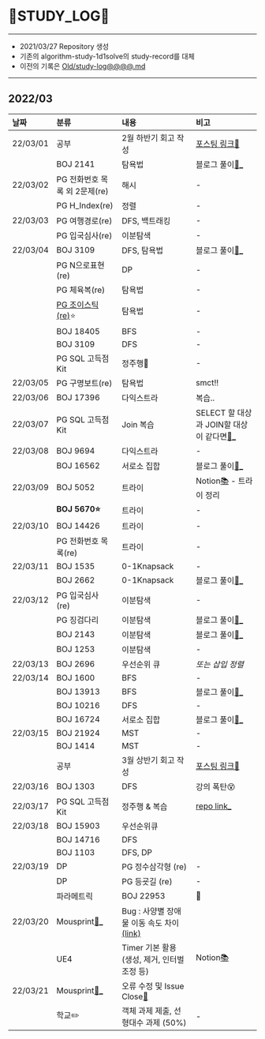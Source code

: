 # 📜STUDY_LOG📜
---
- 2021/03/27 Repository 생성
- 기존의 algorithm-study-1d1solve의 study-record를 대체
- 이전의 기록은 [Old/study-log@@@@.md](https://github.com/Oriburger/oriburger_study_log/blob/main/Old/study_log_2021.md)
---
## 2022/03

<div markdown="1">

|날짜|분류|내용|비고|
|:----|:----|:----|:----|
|22/03/01|공부|2월 하반기 회고 작성|[포스팅 링크📑](https://blog.naver.com/uss425/222661130929)|
||BOJ 2141|탐욕법|블로그 풀이[📜_](https://blog.naver.com/uss425/222661065586)|
|22/03/02|PG 전화번호 목록 외 2문제(re)|해시|-|
||PG H_Index(re)|정렬|-|
|22/03/03|PG 여행경로(re)|DFS, 백트래킹|-|
||PG 입국심사(re)|이분탐색|-|
|22/03/04|BOJ 3109|DFS, 탐욕법|블로그 풀이[📜_](https://blog.naver.com/uss425/222664040124)|
||PG N으로표현(re)|DP|-|
||PG 체육복(re)|탐욕법|-|
||[PG 조이스틱(re)](https://github.com/Oriburger/problem_solving_1w3solve/blob/master/Programmers/JoyStick.cpp)⭐|탐욕법|-|
||BOJ 18405|BFS|-|
||BOJ 3109|DFS|-|
||PG SQL 고득점 Kit|정주행🚓|-|
|22/03/05|PG 구명보트(re)|탐욕법|smct!!|
|22/03/06|BOJ 17396|다익스트라|복습..|
|22/03/07|PG SQL 고득점 Kit|Join 복습|SELECT 할 대상과 JOIN할 대상이 같다면[📃_](https://www.notion.so/oriburger/JOIN-6868742f9874462f912d5c07b02d0870)|
|22/03/08|BOJ 9694|다익스트라|-|
||BOJ 16562|서로소 집합|블로그 풀이[📜_](https://blog.naver.com/uss425/222667329902)|
|22/03/09|BOJ 5052|트라이|Notion[📚](https://www.notion.so/oriburger/2-4-34d6535a6d014c19807fe181ceebe533) - 트라이 정리|
||**BOJ 5670⭐**|트라이|-|
|22/03/10|BOJ 14426|트라이|-|
||PG 전화번호 목록(re)|트라이|-|
|22/03/11|BOJ 1535|0-1Knapsack|-|
||BOJ 2662|0-1Knapsack|블로그 풀이[📜_](https://blog.naver.com/uss425/222669977628)|
|22/03/12|PG 입국심사 (re)|이분탐색|-|
||PG 징검다리|이분탐색|블로그 풀이[📜_](https://blog.naver.com/uss425/222670874015)|
||BOJ 2143|이분탐색|블로그 풀이[📜_](https://blog.naver.com/uss425/222670894119)|
||BOJ 1253|이분탐색|-|
|22/03/13|BOJ 2696|우선순위 큐|*또는 삽입 정렬*|
|22/03/14|BOJ 1600|BFS|-|
||BOJ 13913|BFS|블로그 풀이[📜_](https://blog.naver.com/uss425/222672150711)|
||BOJ 10216|DFS|-|
||BOJ 16724|서로소 집합|블로그 풀이[📜_](https://blog.naver.com/uss425/222672362318)|
|22/03/15|BOJ 21924|MST|-|
||BOJ 1414|MST|-|
||공부|3월 상반기 회고 작성|[포스팅 링크📑](https://blog.naver.com/uss425/222673293666)|
|22/03/16|BOJ 1303|DFS|강의 폭탄😵|
|22/03/17|PG SQL 고득점 Kit|정주행 & 복습|[repo link_](https://github.com/Oriburger/problem_solving_1w3solve/tree/master/Programmers/SQL)|
|22/03/18|BOJ 15903|우선순위큐||
||BOJ 14716|DFS||
||BOJ 1103|DFS, DP||
|22/03/19|DP|PG 정수삼각형 (re)|-|
||DP|PG 등굣길 (re)|-|
||파라메트릭|BOJ 22953|🥲|
|22/03/20|Mousprint[🐀_](https://github.com/Oriburger/ue4_mousprint_)|Bug : 사양별 장애물 이동 속도 차이[(link)](https://github.com/Oriburger/ue4_mousprint_/issues/4)||
||UE4|Timer 기본 활용 (생성, 제거, 인터벌 조정 등)|Notion[📚 ](https://www.notion.so/oriburger/Timer-b8980562ce0145818c0f1fe3ecbee744)|
|22/03/21|Mousprint[🐀_](https://github.com/Oriburger/ue4_mousprint_)|오류 수정 및 Issue Close[🚪 ](https://github.com/Oriburger/ue4_mousprint_/issues/4)|
||학교✏️|객체 과제 제출, 선형대수 과제 (50%)|-|
</div>

<!--

- 📔📚📙📘📗📒📃📜📄📑

-->

